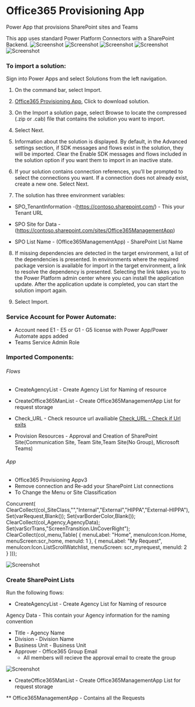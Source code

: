 # Office365 Provisioning App
Power App that provisions SharePoint sites and Teams

This app uses standard Power Platform Connectors with a SharePoint Backend. 
![Screenshot](https://github.com/MSPFE2019/Office365ProvisioningApp/blob/main/Main%20Screen%20.jpg)
![Screenshot](https://github.com/MSPFE2019/Office365ProvisioningApp/blob/main/Information%20Screen.jpg)
![Screenshot](https://github.com/MSPFE2019/Office365ProvisioningApp/blob/main/Example.jpg)
![Screenshot](https://github.com/MSPFE2019/Office365ProvisioningApp/blob/main/Confimation.jpg)
![Screenshot](https://github.com/MSPFE2019/Office365ProvisioningApp/blob/main/Submit.jpg)


### To import a solution:
Sign into Power Apps and select Solutions from the left navigation.

1. On the command bar, select Import.

2. [Office365 Provisioning App](https://github.com/MSPFE2019/Office365ProvisioningApp/blob/main/Office365Provisioning_App_2_1_0_5.zip), Click to download solution.

3. On the Import a solution page, select Browse to locate the compressed (.zip or .cab) file that contains the solution you want to import.

4. Select Next.

5. Information about the solution is displayed. By default, in the Advanced settings section, if SDK messages and flows exist in the solution, they will be imported. Clear the Enable SDK messages and flows included in the solution option if you want them to import in an inactive state.

6. If your solution contains connection references, you’ll be prompted to select the connections you want. If a connection does not already exist, create a new one. Select Next.

7. The solution has three environment variables: 

* SPO_TenantInformation -(https://contoso.sharepoint.com/) - This your Tenant URL

* SPO Site for Data - (https://contoso.sharepoint.com/sites/Office365ManagementApp)

* SPO List Name - (Office365ManagementApp) - SharePoint List Name

8. If missing dependencies are detected in the target environment, a list of the dependencies is presented. In environments where the required package version is available for import in the target environment, a link to resolve the dependency is presented. Selecting the link takes you to the Power Platform admin center where you can install the application update. After the application update is completed, you can start the solution import again.

9. Select Import.



### Service Account for Power Automate:
 * Account need E1 - E5 or G1 - G5 license with Power App/Power Automate apps added
 * Teams Service Admin Role


### Imported Components:

###### Flows
* CreateAgencyList - Create Agency List for Naming of resource
 
* CreateOffice365ManList - Create Office365ManagementApp List for request storage

* Check_URL - Check resource url availiable [Check_URL - Check if Url exits](https://github.com/MSPFE2019/Office365ProvisioningApp/blob/main/CheckURLFlow.md)

* Provision Resources - Approval and Creation of SharePoint Site(Communication Site, Team Site,Team Site(No Group), Microsoft Teams)


###### App
* Office365 Provisioning Appv3
 * Remove connection and Re-add your SharePoint List connections
 * To Change the Menu or Site Classification


Concurrent(
ClearCollect(col_SiteClass,"","Internal","External","HIPPA","External-HIPPA"),
Set(varRequest,Blank());
Set(varBorderColor,Blank());
ClearCollect(col_Agency,AgencyData);
Set(varScrTrans,"ScreenTransition.UnCoverRight");
ClearCollect(col_menu,Table(
    {
        menuLabel: "Home", 
        menuIcon:Icon.Home,
        menuScreen:scr_home,
        menuId: 1
    },
     {
        menuLabel: "My Request", 
        menuIcon:Icon.ListScrollWatchlist,
        menuScreen: scr_myrequest,
        menuId: 2     
    }
)));



 ![Screenshot](https://github.com/MSPFE2019/Office365ProvisioningApp/blob/main/Onstart.jpg) 

### Create SharePoint Lists

Run the following flows:

* CreateAgencyList - Create Agency List for Naming of resource

Agency Data - This contain your Agency information for the naming convention
* Title - Agency Name
* Division - Division Name
* Business Unit - Business Unit
* Approver - Office365 Group Email
  * All members will recieve the approval email to create the group
   
![Screenshot](https://github.com/MSPFE2019/Office365ProvisioningApp/blob/main/AgencyData.jpg)

* CreateOffice365ManList - Create Office365ManagementApp List for request storage

** Office365ManagementApp - Contains all the Requests
